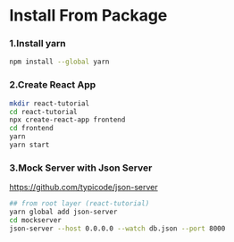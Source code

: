 # Install From Package

### 1.Install yarn
```bash
npm install --global yarn
```

### 2.Create React App
```bash
mkdir react-tutorial
cd react-tutorial
npx create-react-app frontend
cd frontend
yarn
yarn start
```

### 3.Mock Server with Json Server
https://github.com/typicode/json-server
```bash
## from root layer (react-tutorial)
yarn global add json-server
cd mockserver
json-server --host 0.0.0.0 --watch db.json --port 8000
```